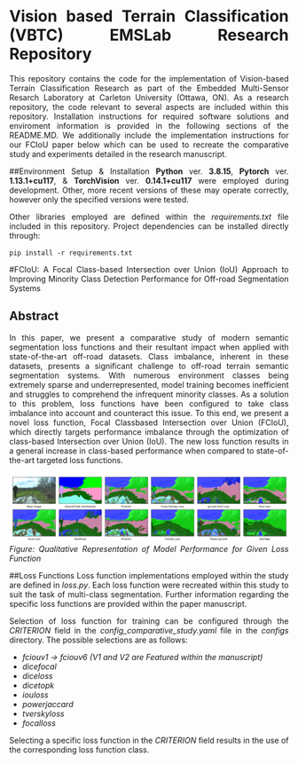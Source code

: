<div align="justify">

# Vision based Terrain Classification (VBTC) EMSLab Research Repository
This repository contains the code for the implementation of Vision-based Terrain Classification Research as part of the Embedded Multi-Sensor Resarch Laboratory at Carleton University (Ottawa, ON). As a research repository, the code relevant to several aspects are included within this repository.
Installation instructions for required software solutions and enviroment information is provided in the following sections of the README.MD. We additionally include the implementation instructions for our FCIoU paper below which can be used to recreate the comparative study and experiments detailed in the research manuscript.  

##Environment Setup & Installation
**Python** ver. **3.8.15**, **Pytorch** ver. **1.13.1+cu117**, & **TorchVision** ver. **0.14.1+cu117** were employed during development. Other, more recent versions of these may operate correctly, however only the specified versions were tested. 

Other libraries employed are defined within the *requirements.txt* file included in this repository. Project dependencies can be installed directly through:
```
pip install -r requirements.txt
```



#FCIoU: A Focal Class-based Intersection over Union (IoU) Approach to Improving Minority Class Detection Performance for Off-road Segmentation Systems
## Abstract
In this paper, we present a comparative study of modern semantic segmentation loss functions and their resultant impact when applied with state-of-the-art off-road datasets. Class imbalance, inherent in these datasets, presents a significant challenge to off-road terrain semantic segmentation systems. With numerous environment classes being extremely sparse and underrepresented, model training becomes inefficient and struggles to comprehend the infrequent minority
classes. As a solution to this problem, loss functions have been configured to take class imbalance
into account and counteract this issue. To this end, we present a novel loss function, Focal Classbased Intersection over Union (FCIoU), which directly targets performance imbalance through the
optimization of class-based Intersection over Union (IoU). The new loss function results in a general
increase in class-based performance when compared to state-of-the-art targeted loss functions. 

![Image Comparing the segmentation ability for each loss function for a single image](./figures/QualitativeResults.png)
*Figure: Qualitative Representation of Model Performance for Given Loss Function* 






##Loss Functions
Loss function implementations employed within the study are defined in *loss.py*. Each loss function were recreated within this study to suit the task of multi-class segmentation. Further information regarding the specific loss functions are provided within the paper manuscript. 

Selection of loss function for training can be configured through the *CRITERION* field in the *config_comparative_study.yaml* file in the *configs* directory. The possible selections are as follows: 
<i>
- fciouv1 -> fciouv6 (V1 and V2 are Featured within the manuscript)
- dicefocal
- diceloss
- dicetopk
- iouloss
- powerjaccard
- tverskyloss
- focalloss
</i>

Selecting a specific loss function in the *CRITERION* field results in the use of the corresponding loss function class. 






</div>

